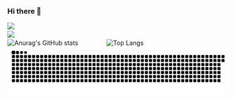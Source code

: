 <!--
 * @Date: 2023-03-03 11:11:14
 * @LastEditors: Zfj
 * @LastEditTime: 2023-03-03 11:14:49
 * @FilePath: \bumandpunk\README.md
 * @Description: 
-->
### Hi there 👋
![](https://komarev.com/ghpvc/?username=bumandpunk&color=ff69b4)<br>
![](https://camo.githubusercontent.com/8fe1205d865af6561f552a2dd9d81e84606522398d480d5964c5a6bf5b41e385/68747470733a2f2f636f756e742e6765746c6f6c692e636f6d2f6765742f403a4a617268736f6e4e696e67)<br>
![Anurag's GitHub stats](https://github-readme-stats.vercel.app/api?username=bumandpunk&show_icons=true&theme=omni&count_private=true&text_color=ff69b4&icon_color=ff69b4&hide_title=true&include_all_commits=true)
&emsp;&emsp;&emsp;&emsp;
![Top Langs](https://github-readme-stats.vercel.app/api/top-langs/?username=bumandpunk&layout=compact)
<img src='https://raw.githubusercontent.com/bumandpunk/bumandpunk/c695854f41a5e3bce24731f2a13429f171862362/github-contribution-grid-snake.svg' />
